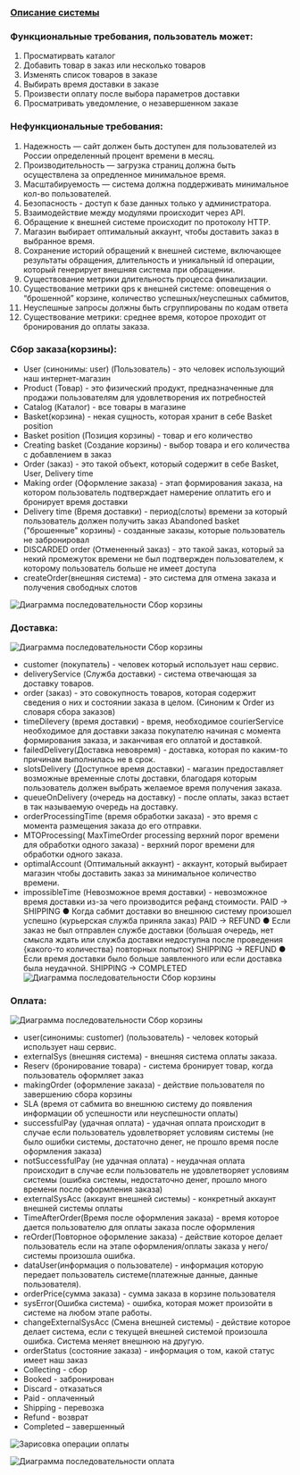 ### [Описание системы](./descriptionSystem.md)

### Функциональные требования, пользователь может:
1.	Просматирвать каталог
2.	Добавить товар в заказ или несколько товаров
3.	Изменять список товаров в заказе
4.	Выбирать время доставки в заказе
5.	Произвести оплату после выбора параметров доставки
6.	Просматривать уведомление, о незавершенном заказе

### Нефункциональные требования:
1.	Надежность — сайт должен быть доступен для пользователей из России определенный процент времени в месяц.
2.	Производительность — загрузка страниц должна быть осуществлена за опредленное минимальное время.
3.	Масштабируемость — система должна поддерживать минимальное кол-во пользователей.
4.	Безопасность - доступ к базе данных только у администратора.
5.	Взаимодействие между модулями происходит через API.
6.	Обращение к внешней системе происходит по протоколу HTTP.
7.	Магазин выбирает оптимальный аккаунт, чтобы доставить заказ в выбранное время.
8.	Сохранение историй обращений к внешней системе, включающее результаты обращения, длительность и уникальный id операции, который генерирует внешняя система при обращении.
9.	 Существование метрики длительность процесса финализации.
10.	 Существование метрики qps к внешней системе: оповещения о “брошенной” корзине, количество успешных/неуспешных сабмитов, 
11.  Неуспешные запросы должны быть сгруппированы по кодам ответа
12.	 Существование метрики: среднее время, которое проходит от бронирования до оплаты заказа.

### Сбор заказа(корзины):

- User (синонимы: user) (Пользователь) - это человек использующий наш интернет-магазин
- Product (Товар) - это физический продукт, предназначенные для продажи пользователям для удовлетворения их потребностей
- Catalog (Каталог) - все товары в магазине
- Basket(корзина) - некая сущность, которая хранит в себе Basket position
- Basket position (Позиция корзины) - товар и его количество
- Creating basket (Создание корзины) - выбор товара и его количества с добавлением в заказ
- Order (заказ) - это такой объект, который содержит в себе Basket, User, Delivery time
- Making order (Оформление заказа) - этап формирования заказа, на котором пользователь подтверждает намерение оплатить его и бронирует время доставки 
- Delivery time (Время доставки) - период(слоты) времени за который пользователь должен получить заказ
Abandoned basket ("брошенные" корзины) - созданные заказы, которые пользователь не забронировал
- DISCARDED order (Отмененный заказ) - это такой заказ, который за некий промежуток времени не был подтвержден пользователем, к которому пользователь больше не имеет доступа
- createOrder(внешняя система) - это система для отмена заказа и получения свободных слотов

![Диаграмма последовательности Сбор корзины](./image/Рисунок1.png)

### Доставка:

![Диаграмма последовательности Сбор корзины](./image/Рисунок2.png)

- customer (покупатель) - человек который использует наш сервис.
- deliveryService (Служба доставки) - система отвечающая за доставку товаров.
- order (заказ) - это совокупность товаров, которая содержит сведения о них и состоянии заказа в целом. (Синоним к Order из словаря сбора заказов)
- timeDilevery (время доставки) - время, необходимое courierService необходимое для доставки заказа покупателю начиная с момента формирования заказа, и заканчивая его оплатой и доставкой.
- failedDelivery(Доставка невовремя) - доставка, которая по каким-то причинам выполнилась не в срок.
- slotsDelivery (Доступное время доставки) - магазин предоставляет возможные временные слоты доставки, благодаря которым пользователь должен выбрать желаемое время получения заказа.
- queueOnDelivery (очередь на доставку) - после оплаты, заказ встает в так называемую очередь на доставку.
- orderProcessingTime (время обработки заказа) - это время с момента размещения заказа до его отправки.
- MTOProcessing( MaxTimeOrder processing верхний порог времени для обработки одного заказа) - верхний порог времени для обработки одного заказа.
- optimalAccount (Оптимальный аккаунт) - аккаунт, который выбирает магазин чтобы доставить заказ за минимальное количество времени.
- impossibleTime (Невозможное время доставки) - невозможное время доставки из-за чего производится рефанд стоимости.
PAID → SHIPPING
●	Когда сабмит доставки во внешнюю систему произошел успешно (курьерская служба приняла заказ)
PAID → REFUND
●	Если заказ не был отправлен службе доставки (большая очередь, нет смысла ждать или служба доставки недоступна после проведения {какого-то количества} повторных попыток)
SHIPPING → REFUND
●	Если время доставки было больше заявленного или если доставка была неудачной.
SHIPPING → COMPLETED
![Диаграмма последовательности Сбор корзины](./image/Рисунок3.png)

### Оплата:

![Диаграмма последовательности Сбор корзины](./image/Рисунок4.png)

- user(синонимы: customer) (пользователь) - человек который использует наш сервис.
- externalSys (внешняя система) - внешняя система оплаты заказа.
- Reserv (бронирование товара) - система бронирует товар, когда пользователь оформляет заказ
- makingOrder (оформление заказа) - действие пользователя по завершению сбора корзины
- SLA (время от сабмита во внешнюю систему до появления информации об успешности или неуспешности оплаты)
- successfulPay (удачная оплата) - удачная оплата происходит в случае если пользователь удовлетворяет условиям системы (не было ошибки системы, достаточно денег, не прошло время после оформления заказа)
- notSuccessfulPay (не удачная оплата) - неудачная оплата происходит в случае если пользователь не удовлетворяет условиям системы (ошибка системы, недостаточно денег, прошло много времени после оформления заказа)
- externalSysAcc (аккаунт внешней системы) - конкретный аккаунт внешней системы оплаты
- TimeAfterOrder(Время после оформления заказа) - время которое дается пользователю для оплаты заказа после оформления
- reOrder(Повторное оформление заказа) - действие которое делает пользователь если на этапе оформления/оплаты заказа у него/системы произошла ошибка.
- dataUser(информация о пользователе) - информация которую передает пользователь системе(платежные данные, данные пользователя).
- orderPrice(сумма заказа) - сумма заказа в корзине пользователя
- sysError(Ошибка система) - ошибка, которая может произойти в системе на любом этапе работы.
- changeExternalSysAcc (Смена внешней системы) - действие которое делает система, если с текущей внешней системой произошла ошибка. Система меняет внешнюю на другую.
- orderStatus (состояние заказа) - информация о том, какой статус имеет наш заказ
- Collecting - сбор
- Booked - забронирован
- Discard - отказаться
- Paid - оплаченный
- Shipping - перевозка
- Refund - возврат
- Completed – завершенный

![Зарисовка операции оплаты](./image/Рисунок5.png)

![Диаграмма последовательности оплата](./image/payment.PNG)
